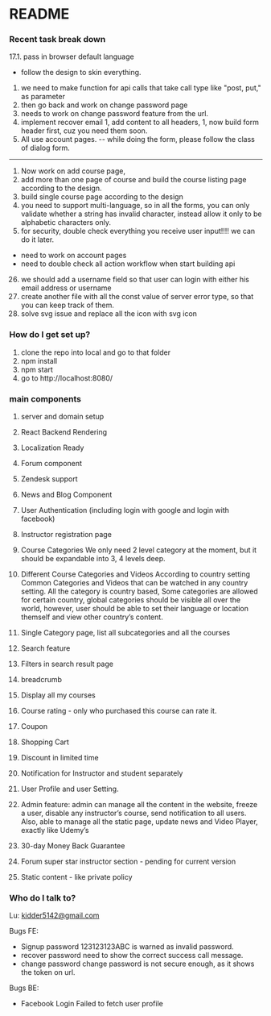 # README #

### Recent task break down ###

17.1. pass in browser default language

+ follow the design to skin everything.
1. we need to make function for api calls that take call type like "post, put," as parameter
2. then go back and work on change password page
1. needs to work on change password feature from the url.
1. implement recover email
1, add content to all headers,
1, now build form header first, cuz you need them soon.
2. All use account pages. -- while doing the form, please follow the class of dialog form.

-------------------------------------------------------
1. Now work on add course page, 
2. add more than one page of course and build the course listing page according to the design.
3. build single course page according to the design
23. you need to support multi-language, so in all the forms, you can only validate whether a string has invalid character, instead allow it only to be  alphabetic characters only.
24. for security, double check everything you receive user input!!!! we can do it later.
- need to work on account pages
- need to double check all action workflow when start building api
26. we should add a username field so that user can login with either his email address or username
27. create another file with all the const value of server error type, so that you can keep track of them.
29. solve svg issue and replace all the icon with svg icon
### How do I get set up? ###
1. clone the repo into local and go to that folder
2. npm install
3. npm start
4. go to http://localhost:8080/

### main components ###
1. server and domain setup
2. React Backend Rendering
3. Localization Ready
4. Forum component
5. Zendesk support
6. News and Blog Component
7. User Authentication (including login with google and login with facebook)
8. Instructor registration page

9. Course Categories
We only need 2 level category at the moment, but it should be expandable into 3, 4 levels deep.
10. Different Course Categories and Videos According to country setting
Common Categories and Videos that can be watched in any country setting.
All the category is country based, Some categories are allowed for certain country, global categories should be visible all over the world, however, user should be able to set their language or location themself and view other country’s content.
11. Single Category page, list all subcategories and all the courses
12. Search feature
13. Filters in search result page
14. breadcrumb
15. Display all my courses
16. Course rating - only who purchased this course can rate it.
17. Coupon
18. Shopping Cart
19. Discount in limited time
20. Notification for Instructor and student separately 
21. User Profile and user Setting.
22. Admin feature: admin can manage all the content in the website, freeze a user, disable any instructor’s course, send notification to all users. Also, able to manage all the static page, update news and 
Video Player, exactly like Udemy’s
23. 30-day Money Back Guarantee
24. Forum super star instructor section - pending for current version
25. Static content - like private policy 



### Who do I talk to? ###

Lu: kidder5142@gmail.com


Bugs FE: 
- Signup
password 123123123ABC is warned as invalid password.
- recover password
need to show the correct success call message.
- change password
change password is not secure enough, as it shows the token on url.

Bugs BE:
- Facebook Login
Failed to fetch user profile